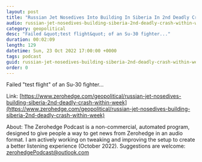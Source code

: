 ```yaml
---
layout: post
title: "Russian Jet Nosedives Into Building In Siberia In 2nd Deadly Crash Within A Week"
audio: russian-jet-nosedives-building-siberia-2nd-deadly-crash-within-week-0
category: geopolitical
desc: "Failed &quot;test flight&quot; of an Su-30 fighter..."
duration: 00:02:09
length: 129
datetime: Sun, 23 Oct 2022 17:00:00 +0000
tags: podcast
guid: russian-jet-nosedives-building-siberia-2nd-deadly-crash-within-week-0
order: 0
---
```

Failed &quot;test flight&quot; of an Su-30 fighter...

Link: [https://www.zerohedge.com/geopolitical/russian-jet-nosedives-building-siberia-2nd-deadly-crash-within-week](https://www.zerohedge.com/geopolitical/russian-jet-nosedives-building-siberia-2nd-deadly-crash-within-week)

About: The Zerohedge Podcast is a non-commercial, automated program, designed to give people a way to get news from Zerohedge in an audio format.  I am actively working on tweaking and improving the setup to create a better listening experience (October 2022).  Suggestions are welcome: [zerohedgePodcast@outlook.com](mailto:zerohedgePodcast@outlook.com)